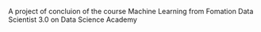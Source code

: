 A project of concluion of the course Machine Learning from Fomation Data Scientist 3.0 on Data Science Academy

